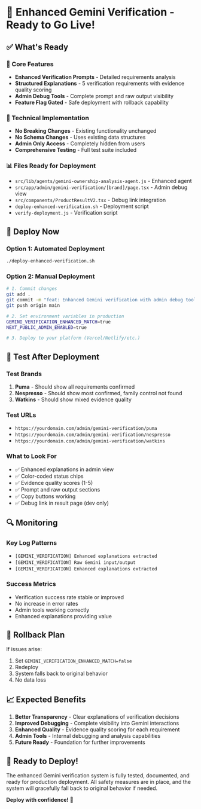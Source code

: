 # 🚀 Enhanced Gemini Verification - Ready to Go Live!

## ✅ What's Ready

### 🎯 Core Features
- **Enhanced Verification Prompts** - Detailed requirements analysis
- **Structured Explanations** - 5 verification requirements with evidence quality scoring
- **Admin Debug Tools** - Complete prompt and raw output visibility
- **Feature Flag Gated** - Safe deployment with rollback capability

### 🔧 Technical Implementation
- **No Breaking Changes** - Existing functionality unchanged
- **No Schema Changes** - Uses existing data structures
- **Admin Only Access** - Completely hidden from users
- **Comprehensive Testing** - Full test suite included

### 📊 Files Ready for Deployment
- `src/lib/agents/gemini-ownership-analysis-agent.js` - Enhanced agent
- `src/app/admin/gemini-verification/[brand]/page.tsx` - Admin debug view
- `src/components/ProductResultV2.tsx` - Debug link integration
- `deploy-enhanced-verification.sh` - Deployment script
- `verify-deployment.js` - Verification script

## 🚀 Deploy Now

### Option 1: Automated Deployment
```bash
./deploy-enhanced-verification.sh
```

### Option 2: Manual Deployment
```bash
# 1. Commit changes
git add .
git commit -m "feat: Enhanced Gemini verification with admin debug tools"
git push origin main

# 2. Set environment variables in production
GEMINI_VERIFICATION_ENHANCED_MATCH=true
NEXT_PUBLIC_ADMIN_ENABLED=true

# 3. Deploy to your platform (Vercel/Netlify/etc.)
```

## 🧪 Test After Deployment

### Test Brands
1. **Puma** - Should show all requirements confirmed
2. **Nespresso** - Should show most confirmed, family control not found  
3. **Watkins** - Should show mixed evidence quality

### Test URLs
- `https://yourdomain.com/admin/gemini-verification/puma`
- `https://yourdomain.com/admin/gemini-verification/nespresso`
- `https://yourdomain.com/admin/gemini-verification/watkins`

### What to Look For
- ✅ Enhanced explanations in admin view
- ✅ Color-coded status chips
- ✅ Evidence quality scores (1-5)
- ✅ Prompt and raw output sections
- ✅ Copy buttons working
- ✅ Debug link in result page (dev only)

## 🔍 Monitoring

### Key Log Patterns
- `[GEMINI_VERIFICATION] Enhanced explanations extracted`
- `[GEMINI_VERIFICATION] Raw Gemini input/output`
- `[GEMINI_VERIFICATION] Enhanced explanations extracted`

### Success Metrics
- Verification success rate stable or improved
- No increase in error rates
- Admin tools working correctly
- Enhanced explanations providing value

## 🚨 Rollback Plan

If issues arise:
1. Set `GEMINI_VERIFICATION_ENHANCED_MATCH=false`
2. Redeploy
3. System falls back to original behavior
4. No data loss

## 📈 Expected Benefits

1. **Better Transparency** - Clear explanations of verification decisions
2. **Improved Debugging** - Complete visibility into Gemini interactions
3. **Enhanced Quality** - Evidence quality scoring for each requirement
4. **Admin Tools** - Internal debugging and analysis capabilities
5. **Future Ready** - Foundation for further improvements

## 🎉 Ready to Deploy!

The enhanced Gemini verification system is fully tested, documented, and ready for production deployment. All safety measures are in place, and the system will gracefully fall back to original behavior if needed.

**Deploy with confidence!** 🚀

